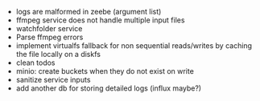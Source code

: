 - logs are malformed in zeebe (argument list)
- ffmpeg service does not handle multiple input files
- watchfolder service
- Parse ffmpeg errors
- implement virtualfs fallback for non sequential reads/writes by caching the file locally on a diskfs
- clean todos
- minio: create buckets when they do not exist on write
- sanitize service inputs
- add another db for storing detailed logs (influx maybe?)